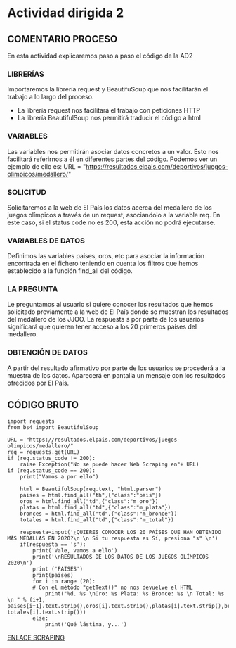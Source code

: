 # Actividad dirigida 2


## COMENTARIO PROCESO


En esta actividad explicaremos paso a paso el código de la AD2

### LIBRERÍAS

Importaremos la librería request y BeautifuSoup que nos facilitarán el trabajo a lo largo del proceso.

- La librería request nos facilitará el trabajo con peticiones HTTP
- La librería BeautifulSoup nos permitirá traducir el código a html

### VARIABLES

Las variables nos permitirán asociar datos concretos a un valor. Esto nos facilitará referirnos a él en diferentes partes del código. Podemos ver un ejemplo de ello es: URL = "https://resultados.elpais.com/deportivos/juegos-olimpicos/medallero/"

### SOLICITUD

Solicitaremos a la web de El País los datos acerca del medallero de los juegos olímpicos a través de un request, asociandolo a la variable req. En este caso, si el status code no es 200, esta acción no podrá ejecutarse.

### VARIABLES DE DATOS

Definimos las variables paises, oros, etc para asociar la información encontrada en el fichero teniendo en cuenta los filtros que hemos establecido a la función find_all del código.

### LA PREGUNTA

Le preguntamos al usuario si quiere conocer los resultados que hemos solicitado previamente a la web de El País donde se muestran los resultados del medallero de los JJOO. La respuesta s por parte de los usuarios significará que quieren tener acceso a los 20 primeros países del medallero.

### OBTENCIÓN DE DATOS

A partir del resultado afirmativo por parte de los usuarios se procederá a la muestra de los datos. Aparecerá en pantalla un mensaje con los resultados ofrecidos por El País.

## CÓDIGO BRUTO


```
import requests
from bs4 import BeautifulSoup

URL = "https://resultados.elpais.com/deportivos/juegos-olimpicos/medallero/"
req = requests.get(URL)
if (req.status_code != 200):
    raise Exception("No se puede hacer Web Scraping en"+ URL)
if (req.status_code == 200):
    print("Vamos a por ello")

    html = BeautifulSoup(req.text, "html.parser")
    paises = html.find_all("th",{"class":"pais"})
    oros = html.find_all("td",{"class":"m_oro"})
    platas = html.find_all("td",{"class":"m_plata"})
    bronces = html.find_all("td",{"class":"m_bronce"})
    totales = html.find_all("td",{"class":"m_total"})

    respuesta=input('¿QUIERES CONOCER LOS 20 PAÍSES QUE HAN OBTENIDO MÁS MEDALLAS EN 2020?\n \n Si tu respuesta es Sí, presiona "s" \n')
    if(respuesta == 's'):
        print('Vale, vamos a ello')
        print('\nRESULTADOS DE LOS DATOS DE LOS JUEGOS OLÍMPICOS 2020\n')
        print ('PAÍSES')
        print(paises)
        for i in range (20):
        # Con el método "getText()" no nos devuelve el HTML
            print("%d. %s \nOro: %s Plata: %s Bronce: %s \n Total: %s \n " % (i+1, paises[i+1].text.strip(),oros[i].text.strip(),platas[i].text.strip(),bronces[i].text.strip(), totales[i].text.strip()))
        else:
            print('Qué lástima, y...')    
```


[ENLACE SCRAPING](https://github.com/nebrijas/periodismodedatos-nbugaring/blob/main/scraping.ipynb)

